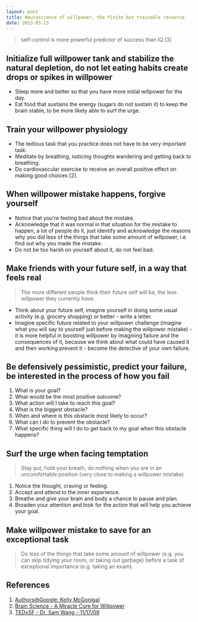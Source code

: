 ```yaml
---
layout: post
title: Neuroscience of willpower, the finite but trainable resource
date: 2013-03-13
---
```


> self-control is more powerful predictor of success than IQ [3]

## Initialize full willpower tank and stabilize the natural depletion, do not let eating habits create drops or spikes in willpower

- Sleep more and better so that you have more initial willpower for the day.
- Eat food that sustains the energy (sugars do not sustain it) to keep the brain stable, to be more likely able to surf the urge.

## Train your willpower physiology

- The tedious task that you practice does not have to be very important task.
- Meditate by breathing, noticing thoughts wandering and getting back to breathing.
- Do cardiovascular exercise to receive an overall positive effect on making good choices [2].

## When willpower mistake happens, forgive yourself

- Notice that you're feeling bad about the mistake.
- Acknowledge that it was normal in that situation for the mistake to happen, a lot of people do it, just identify and acknowledge the reasons why you did less of the things that take some amount of willpower, i.e. find out why you made the mistake.
- Do not be too harsh on yourself about it, do not feel bad.

## Make friends with your future self, in a way that feels real

> The more different people think their future self will be, the less willpower they currently have.

- Think about your future self, imagine yourself in doing some usual activity (e.g. grocery shopping) or better - write a letter.
- Imagine specific future related to your willpower challenge (imagine what you will say to yourself just before making the willpower mistake) - it is more helpful in boosting willpower by imagining failure and the consequences of it, because we think about what could have caused it and then working prevent it - become the detective of your own failure.

## Be defensively pessimistic, predict your failure, be interested in the process of how you fail
1. What is your goal?
2. What would be the most positive outcome?
3. What action will I take to reach this goal?
4. What is the biggest obstacle?
5. When and where is this obstacle most likely to occur?
6. What can I do to prevent the obstacle?
7. What specific thing will I do to get back to my goal when this obstacle happens?

## Surf the urge when facing temptation

> Stay put, hold your breath, do nothing when you are in an uncomfortable position (very close to making a willpower mistake)

1. Notice the thought, craving or feeling.
2. Accept and attend to the inner experience.
3. Breathe and give your brain and body a chance to pause and plan.
4. Broaden your attention and look for the action that will help you achieve your goal.

## Make willpower mistake to save for an exceptional task

> Do less of the things that take some amount of willpower (e.g. you can skip tidying your room, or taking out garbage) before a task of exceptional importance (e.g. taking an exam).

## References

1. [Authors@Google: Kelly McGonigal](http://youtu.be/V5BXuZL1HAg)
2. [Brain Science - A Miracle Cure for Willpower](http://youtu.be/gpk1kt2N5KI)
3. [TEDxSF - Dr. Sam Wang - 11/17/09](http://youtu.be/05vitpSY1vU)
